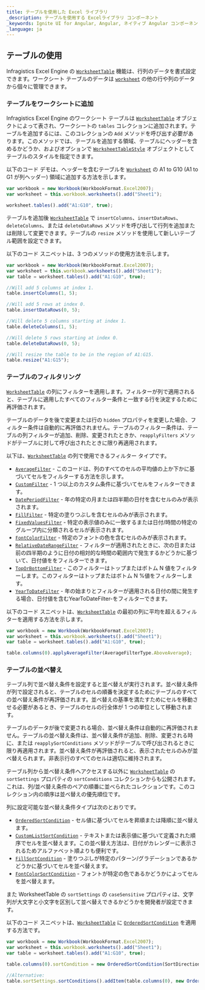 ```yaml
---
title: テーブルを使用した Excel ライブラリ
_description: テーブルを使用する Excelライブラリ コンポーネント
_keywords: Ignite UI for Angular, Angular, ネイティブ Angular コンポーネント スイート, ネイティブ Angular コントロール, ネイティブ Angular コンポーネント, ネイティブ Angular コンポーネント ライブラリ, Angular Excel ライブラリ, Angular Excel ライブラリの例, Angular Excel ライブラリ コンポーネント, Angular Excel エンジン, Tables, Sorting, Filtering
_language: ja
---
```


## テーブルの使用

Infragistics Excel Engine の [`WorksheetTable`](/products/ignite-ui-angular/api/docs/typescript/latest/classes/worksheettable.html) 機能は、行列のデータを書式設定できます。ワークシート テーブルのデータは [`worksheet`](/products/ignite-ui-angular/api/docs/typescript/latest/classes/worksheettable.html#worksheet) の他の行や列のデータから個々に管理できます。

<!--### Demo

<div class="sample-container loading" style="height: 500px">
    <iframe id="excel-library-overview-sample-iframe" src='{environment:dvDemosBaseUrl}/excel-library/working-with-tables' width="100%" height="100%" seamless frameBorder="0" onload="onXPlatSampleIframeContentLoaded(this);"></iframe>
</div>-->

<div class="divider--half"></div>

### テーブルをワークシートに追加

Infragistics Excel Engine のワークシート テーブルは [`WorksheetTable`](/products/ignite-ui-angular/api/docs/typescript/latest/classes/worksheettable.html) オブジェクトによって表され、ワー​​クシートの `tables` コレクションに追加されます。テーブルを追加するには、このコレクションの `Add` メソッドを呼び出す必要があります。このメソッドでは、テーブルを追加する領域、テーブルにヘッダーを含めるかどうか、およびオプションで [`WorksheetTableStyle`](/products/ignite-ui-angular/api/docs/typescript/latest/classes/worksheettablestyle.html) オブジェクトとしてテーブルのスタイルを指定できます。

以下のコード デモは、ヘッダーを含むテーブルを [`Worksheet`](/products/ignite-ui-angular/api/docs/typescript/latest/classes/worksheet.html) の A1 to G10 (A1 to G1 が列ヘッダー) 領域に追加する方法を示します。

```ts
var workbook = new Workbook(WorkbookFormat.Excel2007);
var worksheet = this.workbook.worksheets().add("Sheet1");

worksheet.tables().add("A1:G10", true);
```

テーブルを追加後 [`WorksheetTable`](/products/ignite-ui-angular/api/docs/typescript/latest/classes/worksheettable.html) で `insertColumns`、`insertDataRows`、`deleteColumns`、または `deleteDataRows` メソッドを呼び出して行列を追加または削除して変更できます。テーブルの `resize` メソッドを使用して新しいテーブル範囲を設定できます。

以下のコード スニペットは、3 つのメソッドの使用方法を示します。

```ts
var workbook = new Workbook(WorkbookFormat.Excel2007);
var worksheet = this.workbook.worksheets().add("Sheet1");
var table = worksheet.tables().add("A1:G10", true);

//Will add 5 columns at index 1.
table.insertColumns(1, 5);

//Will add 5 rows at index 0.
table.insertDataRows(0, 5);

//Will delete 5 columns starting at index 1.
table.deleteColumns(1, 5);

//Will delete 5 rows starting at index 0.
table.deleteDataRows(0, 5);

//Will resize the table to be in the region of A1:G15.
table.resize("A1:G15");
```

### テーブルのフィルタリング

[`WorksheetTable`](/products/ignite-ui-angular/api/docs/typescript/latest/classes/worksheettable.html) の列にフィルターを適用します。フィルターが列で適用されると、テーブルに適用したすべてのフィルター条件と一致する行を決定するために再評価されます。

テーブルのデータを後で変更または行の `hidden` プロパティを変更した場合、フィルター条件は自動的に再評価されません。テーブルのフィルター条件は、テーブルの列フィルターが追加、削除、変更されたときか、`reapplyFilters` メソッドがテーブルに対して呼び出されたときに限り再適用されます。

以下は、[`WorksheetTable`](/products/ignite-ui-angular/api/docs/typescript/latest/classes/worksheettable.html) の列で使用できるフィルター タイプです。

-   [`AverageFilter`](/products/ignite-ui-angular/api/docs/typescript/latest/classes/averagefilter.html) - このコードは、列のすべてのセルの平均値の上か下かに基づいてセルをフィルターする方法を示します。
-   [`CustomFilter`](/products/ignite-ui-angular/api/docs/typescript/latest/classes/customfilter.html) - 1 つ以上のカスタム条件に基づいてセルをフィルターできます。
-   [`DatePeriodFilter`](/products/ignite-ui-angular/api/docs/typescript/latest/classes/dateperiodfilter.html) - 年の特定の月または四半期の日付を含むセルのみが表示されます。
-   [`FillFilter`](/products/ignite-ui-angular/api/docs/typescript/latest/classes/fillfilter.html) - 特定の塗りつぶしを含むセルのみが表示されます。
-   [`FixedValuesFilter`](/products/ignite-ui-angular/api/docs/typescript/latest/classes/fixedvaluesfilter.html) - 特定の表示値のみに一致するまたは日付/時間の特定のグループ内に分類されるセルが表示されます。
-   [`FontColorFilter`](/products/ignite-ui-angular/api/docs/typescript/latest/classes/fontcolorfilter.html) - 特定のフォントの色を含むセルのみが表示されます。
-   [`RelativeDateRangeFilter`](/products/ignite-ui-angular/api/docs/typescript/latest/classes/relativedaterangefilter.html) - フィルターが適用されたときに、次の日または前の四半期のように日付の相対的な時間の範囲内で発生するかどうかに基づいて、日付値ををフィルターできます。
-   [`TopOrBottomFilter`](/products/ignite-ui-angular/api/docs/typescript/latest/classes/toporbottomfilter.html) - このフィルターはトップまたはボトム N 値をフィルターします。このフィルターはトップまたはボトム N %値をフィルターします。
-   [`YearToDateFilter`](/products/ignite-ui-angular/api/docs/typescript/latest/classes/yeartodatefilter.html) - 年の始まりとフィルターが適用される日付の間に発生する場合、日付値を含むYearToDateFilter-をフィルターできます。

以下のコード スニペットは、[`WorksheetTable`](/products/ignite-ui-angular/api/docs/typescript/latest/classes/worksheettable.html) の最初の列に平均を超えるフィルターを適用する方法を示します。

```ts
var workbook = new Workbook(WorkbookFormat.Excel2007);
var worksheet = this.workbook.worksheets().add("Sheet1");
var table = worksheet.tables().add("A1:G10", true);

table.columns(0).applyAverageFilter(AverageFilterType.AboveAverage);
```

### テーブルの並べ替え

テーブル列で並べ替え条件を設定すると並べ替えが実行されます。並べ替え条件が列で設定されると、テーブルのセルの順番を決定するためにテーブルのすべての並べ替え条件が再評価されます。並べ替えの基準を満たすためにセルを移動させる必要があるとき、テーブルのセルの行全体が 1 つの単位として移動されます。

テーブルのデータが後で変更される場合、並べ替え条件は自動的に再評価されません。テーブルの並べ替え条件は、並べ替え条件が追加、削除、変更される時に、または `reapplySortConditions` メソッドがテーブルで呼び出されるときに限り再適用されます。並べ替え条件が再評価されると、表示されたセルのみが並べ替えられます。非表示行のすべてのセルは適切に維持されます。

テーブル列から並べ替え条件へアクセスする以外に [`WorksheetTable`](/products/ignite-ui-angular/api/docs/typescript/latest/classes/worksheettable.html) の `sortSettings` プロパティの `sortConditions` コレクションからも公開されます。これは、列/並べ替え条件のペアの順番に並べられたコレクションです。このコレクション内の順序は並べ替えの優先順位です。

列に設定可能な並べ替え条件タイプは次のとおりです。

-   [`OrderedSortCondition`](/products/ignite-ui-angular/api/docs/typescript/latest/classes/orderedsortcondition.html) - セル値に基づいてセルを昇順または降順に並べ替えます。
-   [`CustomListSortCondition`](/products/ignite-ui-angular/api/docs/typescript/latest/classes/customlistsortcondition.html) - テキストまたは表示値に基づいて定義された順序でセルを並べ替えます。この並べ替え方法は、日付がカレンダーに表示されるためアルファベット順よりも便利です。
-   [`FillSortCondition`](/products/ignite-ui-angular/api/docs/typescript/latest/classes/fillsortcondition.html) - 塗りつぶしが特定のパターン/グラデーションであるかどうかに基づいてセルを並べ替えます。
-   [`FontColorSortCondition`](/products/ignite-ui-angular/api/docs/typescript/latest/classes/fontcolorsortcondition.html) - フォントが特定の色であるかどうかによってセルを並べ替えます。

また WorksheetTable の `sortSettings` の `caseSensitive` プロパティは、文字列が大文字と小文字を区別して並べ替えできるかどうかを開発者が設定できます。

以下のコード スニペットは、[`WorksheetTable`](/products/ignite-ui-angular/api/docs/typescript/latest/classes/worksheettable.html) に [`OrderedSortCondition`](/products/ignite-ui-angular/api/docs/typescript/latest/classes/orderedsortcondition.html) を適用する方法です。

```ts
var workbook = new Workbook(WorkbookFormat.Excel2007);
var worksheet = this.workbook.worksheets().add("Sheet1");
var table = worksheet.tables().add("A1:G10", true);

table.columns(0).sortCondition = new OrderedSortCondition(SortDirection.Ascending);

//Alternative:
table.sortSettings.sortConditions().addItem(table.columns(0), new OrderedSortCondition(SortDirection.Ascending));
```
